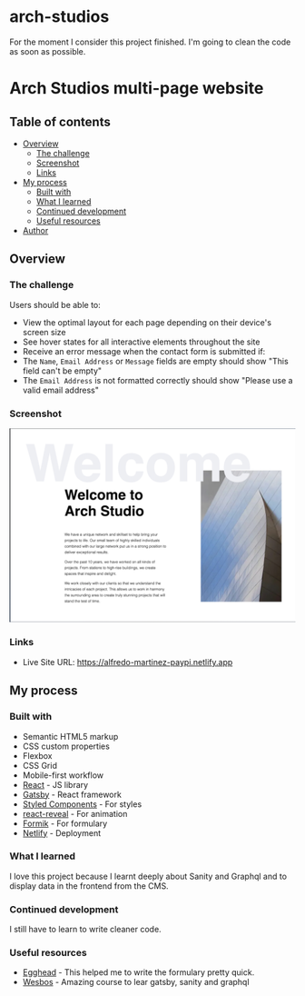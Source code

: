 # arch-studios

For the moment I consider this project finished. I'm going to clean the code as soon as possible.


# Arch Studios multi-page website 

## Table of contents

- [Overview](#overview)
  - [The challenge](#the-challenge)
  - [Screenshot](#screenshot)
  - [Links](#links)
- [My process](#my-process)
  - [Built with](#built-with)
  - [What I learned](#what-i-learned)
  - [Continued development](#continued-development)
  - [Useful resources](#useful-resources)
- [Author](#author)

## Overview

### The challenge

Users should be able to:

- View the optimal layout for each page depending on their device's screen size
- See hover states for all interactive elements throughout the site
- Receive an error message when the contact form is submitted if:
- The `Name`, `Email Address` or `Message` fields are empty should show "This field can't be empty"
- The `Email Address` is not formatted correctly should show "Please use a valid email address"

### Screenshot

![screenshot of home](https://github.com/AMartinezSounds/arch-studios/blob/main/screenshothome.jpg)


### Links

- Live Site URL: https://alfredo-martinez-paypi.netlify.app

## My process

### Built with

- Semantic HTML5 markup
- CSS custom properties
- Flexbox
- CSS Grid
- Mobile-first workflow
- [React](https://reactjs.org/) - JS library
- [Gatsby](https://www.gatsbyjs.com) - React framework
- [Styled Components](https://styled-components.com/) - For styles
- [react-reveal](https://www.react-reveal.com) - For animation
- [Formik](https://formik.org) - For formulary
- [Netlify](https://app.netlify.com/teams/alfre-canos13/overview) - Deployment


### What I learned

I love this project because I learnt deeply about Sanity and Graphql and to display data in the frontend from the CMS.

### Continued development

I still have to learn to write cleaner code.

### Useful resources

- [Egghead](https://egghead.io/courses/create-forms-in-react-applications-with-react-final-form-2bcd34cb) - This helped me to write the formulary pretty quick.
- [Wesbos](https://mastergatsby.com) - Amazing course to lear gatsby, sanity and graphql

